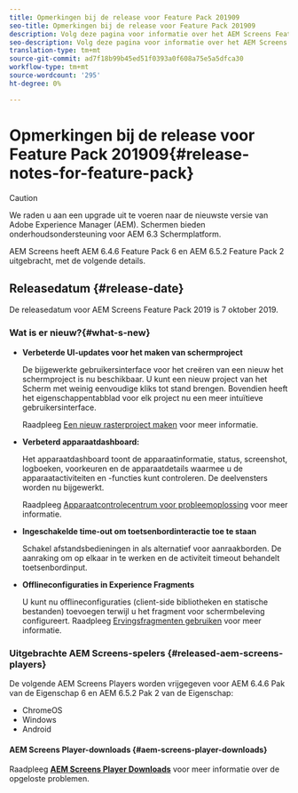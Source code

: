```yaml
---
title: Opmerkingen bij de release voor Feature Pack 201909
seo-title: Opmerkingen bij de release voor Feature Pack 201909
description: Volg deze pagina voor informatie over het AEM Screens Feature Pack 201909, uitgebracht op 31 juli 2019.
seo-description: Volg deze pagina voor informatie over het AEM Screens Feature Pack 201909 dat op 7 oktober 2019 is uitgebracht.
translation-type: tm+mt
source-git-commit: ad7f18b99b45ed51f0393a0f608a75e5a5dfca30
workflow-type: tm+mt
source-wordcount: '295'
ht-degree: 0%

---
```



# Opmerkingen bij de release voor Feature Pack 201909{#release-notes-for-feature-pack}

>[!CAUTION]
>
>We raden u aan een upgrade uit te voeren naar de nieuwste versie van Adobe Experience Manager (AEM). Schermen bieden onderhoudsondersteuning voor AEM 6.3 Schermplatform.

AEM Screens heeft AEM 6.4.6 Feature Pack 6 en AEM 6.5.2 Feature Pack 2 uitgebracht, met de volgende details.

## Releasedatum {#release-date}

De releasedatum voor AEM Screens Feature Pack 2019 is 7 oktober 2019.

### Wat is er nieuw?{#what-s-new}

* **Verbeterde UI-updates voor het maken van schermproject**

   De bijgewerkte gebruikersinterface voor het creëren van een nieuw het schermproject is nu beschikbaar. U kunt een nieuw project van het Scherm met weinig eenvoudige kliks tot stand brengen. Bovendien heeft het eigenschappentabblad voor elk project nu een meer intuïtieve gebruikersinterface.

   Raadpleeg [Een nieuw rasterproject maken](creating-a-screens-project.md) voor meer informatie.

* **Verbeterd apparaatdashboard:**

   Het apparaatdashboard toont de apparaatinformatie, status, screenshot, logboeken, voorkeuren en de apparaatdetails waarmee u de apparaatactiviteiten en -functies kunt controleren. De deelvensters worden nu bijgewerkt.

   Raadpleeg [Apparaatcontrolecentrum voor probleemoplossing](monitoring-screens.md) voor meer informatie.

* **Ingeschakelde time-out om toetsenbordinteractie toe te staan**

   Schakel afstandsbedieningen in als alternatief voor aanraakborden. De aanraking om op elkaar in te werken en de activiteit timeout behandelt toetsenbordinput.

* **Offlineconfiguraties in Experience Fragments**

   U kunt nu offlineconfiguraties (client-side bibliotheken en statische bestanden) toevoegen terwijl u het fragment voor schermbeleving configureert.
Raadpleeg [Ervingsfragmenten gebruiken](experience-fragments-in-screens.md) voor meer informatie.

### Uitgebrachte AEM Screens-spelers {#released-aem-screens-players}

De volgende AEM Screens Players worden vrijgegeven voor AEM 6.4.6 Pak van de Eigenschap 6 en AEM 6.5.2 Pak 2 van de Eigenschap:

* ChromeOS
* Windows
* Android

#### AEM Screens Player-downloads {#aem-screens-player-downloads}

Raadpleeg [**AEM Screens Player Downloads**](https://download.macromedia.com/screens/) voor meer informatie over de opgeloste problemen.

